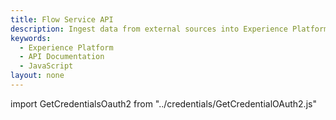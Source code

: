 ```yaml
---
title: Flow Service API
description: Ingest data from external sources into Experience Platform.
keywords: 
  - Experience Platform
  - API Documentation
  - JavaScript
layout: none
--- 
```


import GetCredentialsOauth2 from "../credentials/GetCredentialOAuth2.js"

<GetCredentialsOauth2 />

<RedoclyAPIBlock src="/experience-platform-apis/swagger-specs/flow-service.yaml"/>
